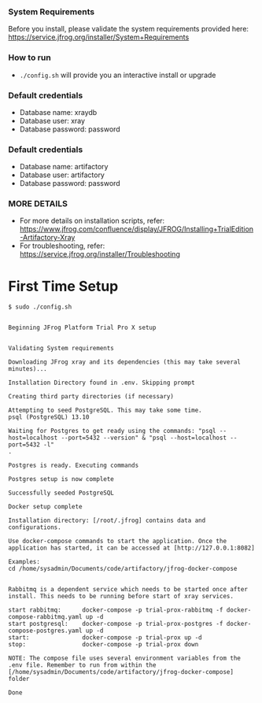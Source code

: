 ### System Requirements
Before you install, please validate the system requirements provided here: https://service.jfrog.org/installer/System+Requirements  

### How to run
* `./config.sh` will provide you an interactive install or upgrade

### Default credentials
* Database name: xraydb
* Database user: xray
* Database password: password

### Default credentials
* Database name: artifactory
* Database user: artifactory
* Database password: password

### MORE DETAILS 
* For more details on installation scripts, refer: https://www.jfrog.com/confluence/display/JFROG/Installing+TrialEdition-Artifactory-Xray
* For troubleshooting, refer: https://service.jfrog.org/installer/Troubleshooting

# First Time Setup
```
$ sudo ./config.sh 


Beginning JFrog Platform Trial Pro X setup


Validating System requirements

Downloading JFrog xray and its dependencies (this may take several minutes)...

Installation Directory found in .env. Skipping prompt

Creating third party directories (if necessary)

Attempting to seed PostgreSQL. This may take some time.
psql (PostgreSQL) 13.10

Waiting for Postgres to get ready using the commands: "psql --host=localhost --port=5432 --version" & "psql --host=localhost --port=5432 -l"
.

Postgres is ready. Executing commands

Postgres setup is now complete

Successfully seeded PostgreSQL

Docker setup complete

Installation directory: [/root/.jfrog] contains data and configurations.

Use docker-compose commands to start the application. Once the application has started, it can be accessed at [http://127.0.0.1:8082]

Examples:
cd /home/sysadmin/Documents/code/artifactory/jfrog-docker-compose


Rabbitmq is a dependent service which needs to be started once after install. This needs to be running before start of xray services.

start rabbitmq:      docker-compose -p trial-prox-rabbitmq -f docker-compose-rabbitmq.yaml up -d
start postgresql:    docker-compose -p trial-prox-postgres -f docker-compose-postgres.yaml up -d
start:               docker-compose -p trial-prox up -d
stop:                docker-compose -p trial-prox down

NOTE: The compose file uses several environment variables from the .env file. Remember to run from within the [/home/sysadmin/Documents/code/artifactory/jfrog-docker-compose] folder

Done
```